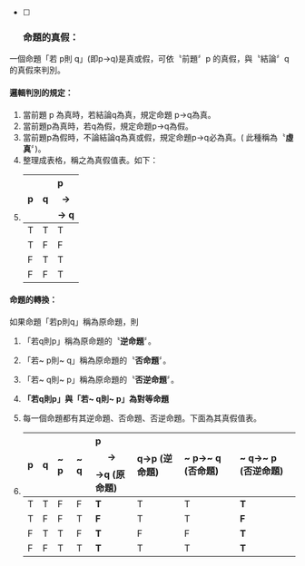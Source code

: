 * [ ] ### 命題的真假：

一個命題「若 p則 q」\(即p→q\)是真或假，可依〝前題〞p 的真假，與〝結論〞q 的真假來判別。

#### 邏輯判別的規定：

1. 當前題 p 為真時，若結論q為真，規定命題 p→q為真。 
2. 當前題p為真時，若q為假，規定命題p→q為假。
3. 當前題p為假時，不論結論q為真或假，規定命題p→q必為真。\( 此種稱為〝**虛真**〞\)。
4. 整理成表格，稱之為真假值表。如下： 
5. | p | q | p $$\rightarrow$$→ q |
   | :--- | :--- | :--- |
   | T | T | T |
   | T | F | F |
   | F | T | T |
   | F | F | T |

#### 命題的轉換：

如果命題「若p則q」稱為原命題，則

1. 「若q則p」稱為原命題的〝**逆命題**〞。
2. 「若~ p則~ q」稱為原命題的〝**否命題**〞。
3. 「若~ q則~ p」稱為原命題的〝**否逆命題**〞。

4. **「若q則p」與「若~ q則~ p」為對等命題**

5. 每一個命題都有其逆命題、否命題、否逆命題。下面為其真假值表。

6. | p | q | ~ p | ~ q | p$$\rightarrow$$→q \(原命題\) | q→p \(逆命題\) | ~ p→~ q \(否命題\) | ~ q→~ p \(否逆命題\) |
   | :--- | :--- | :--- | :--- | :--- | :--- | :--- | :--- |
   | T | T | F | F | **T** | T | T | **T** |
   | T | F | F | T | **F** | T | T | **F** |
   | F | T | T | F | **T** | F | F | **T** |
   | F | F | T | T | **T** | T | T | **T** |



